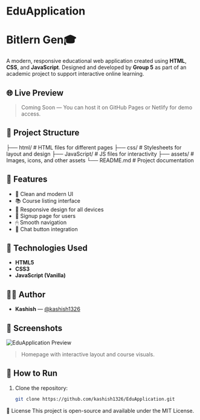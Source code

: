 # EduApplication
# Bitlern Gen🎓

A modern, responsive educational web application created using **HTML**, **CSS**, and **JavaScript**. Designed and developed by **Group 5** as part of an academic project to support interactive online learning.

## 🌐 Live Preview

> Coming Soon — You can host it on GitHub Pages or Netlify for demo access.

## 📁 Project Structure
├── html/ # HTML files for different pages
├── css/ # Stylesheets for layout and design
├── JavaScript/ # JS files for interactivity
├── assets/ # Images, icons, and other assets
└── README.md # Project documentation


## 🚀 Features

- 🧠 Clean and modern UI
- 📚 Course listing interface
- 📱 Responsive design for all devices
- 📝 Signup page for users
- 🖱 Smooth navigation
- 💬 Chat button integration

## 🔧 Technologies Used

- **HTML5**
- **CSS3**
- **JavaScript (Vanilla)**

## 👩‍💻 Author

- **Kashish** — [@kashish1326](https://github.com/kashish1326)

## 📸 Screenshots

![EduApplication Preview](https://github.com/kashish1326/EduApplication/tree/main/screenshots)  
> Homepage with interactive layout and course visuals.

## 📌 How to Run

1. Clone the repository:
   ```bash
   git clone https://github.com/kashish1326/EduApplication.git
   
📄 License
This project is open-source and available under the MIT License.

